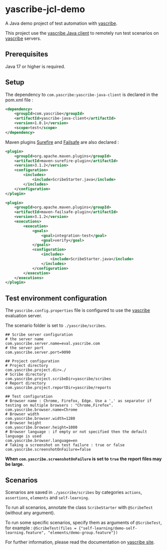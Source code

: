 # yascribe-jcl-demo

A Java demo project of test automation with [yascribe](https://yascribe.com/).

This project use the [yascribe Java client](https://yascribe.com/index.php/java-client/) to remotely run test scenarios on [yascribe](https://yascribe.com/) servers.

## Prerequisites 

Java 17 or higher is required.

## Setup

The dependency to `com.yascribe:yascribe-java-client` is declared in the pom.xml file :

```xml
<dependency>
    <groupId>com.yascribe</groupId>
    <artifactId>yascribe-java-client</artifactId>
    <version>1.0.1</version>
    <scope>test</scope>
</dependency>
```

Maven plugins [Surefire](https://maven.apache.org/surefire/maven-surefire-plugin/) and [Failsafe](https://maven.apache.org/surefire/maven-failsafe-plugin/)
are also declared : 

```xml
<plugin>
    <groupId>org.apache.maven.plugins</groupId>
    <artifactId>maven-surefire-plugin</artifactId>
    <version>3.1.2</version>
    <configuration>
        <includes>
            <include>ScribeStarter.java</include>
        </includes>
    </configuration>
</plugin>
```

```xml
<plugin>
    <groupId>org.apache.maven.plugins</groupId>
    <artifactId>maven-failsafe-plugin</artifactId>
    <version>3.1.2</version>
    <executions>
        <execution>
            <goals>
                <goal>integration-test</goal>
                <goal>verify</goal>
            </goals>
            <configuration>
                <includes>
                    <include>ScribeStarter.java</include>
                </includes>
            </configuration>
        </execution>
    </executions>
</plugin>
```

## Test environment configuration

The `yascribe.config.properties` file is configured to use the [yascribe](https://yascribe.com/) evaluation server.

The scenario folder is set to `./yascribe/scribes`.

```properties
## Scribe server configuration
# the server name
com.yascribe.server.name=eval.yascribe.com
# the server port
com.yascribe.server.port=9090

## Project configuration
# Project directory
com.yascribe.project.dir=./
# Scribe directory
com.yascribe.project.scribeDir=yascribe/scribes
# Report directory
com.yascribe.project.reportDir=yascribe/reports

## Test configuration
# Browser name : Chrome, Firefox, Edge. Use a ',' as separator if testing on multiple browsers : "Chrome,Firefox".
com.yascribe.browser.name=Chrome
# Browser width
com.yascribe.browser.width=1280
# Browser height
com.yascribe.browser.height=1080
# Browser language : if empty or not specified then the default language is used
com.yascribe.browser.language=en
# Taking a screenshot on test failure : true or false
com.yascribe.screenshotOnFailure=false
```

**When `com.yascribe.screenshotOnFailure` is set to `true` the report files may be large.**

## Scenarios

Scenarios are saved in `./yascribe/scribes` by categories `actions`, `assertions`, `elements` and `self-learning`.

To run all scenarios, annotate the class `ScribeStarter` with `@ScribeTest` (without any argument).

To run some specific scenarios, specify them as arguments of `@ScribeTest`, for example : 
`@ScribeTest(files = {"self-learning/demo-self-learning.feature", "elements/demo-group.feature"})`

For further information, please read the documentation on [yascribe site](https://yascribe.com/index.php/documentation/).